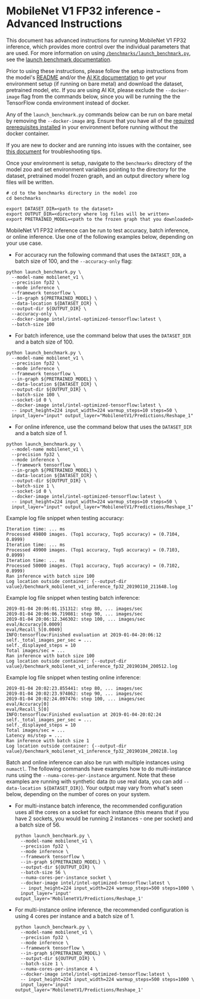 <!--- 0. Title -->
<!-- This document is auto-generated using markdown fragments and the model-builder -->
<!-- To make changes to this doc, please change the fragments instead of modifying this doc directly -->
# MobileNet V1 FP32 inference - Advanced Instructions

<!-- 10. Description -->
This document has advanced instructions for running MobileNet V1 FP32
inference, which provides more control over the individual parameters that
are used. For more information on using [`/benchmarks/launch_benchmark.py`](/benchmarks/launch_benchmark.py),
see the [launch benchmark documentation](/docs/general/tensorflow/LaunchBenchmark.md).

Prior to using these instructions, please follow the setup instructions from
the model's [README](README.md) and/or the
[AI Kit documentation](/docs/general/tensorflow/AIKit.md) to get your environment
setup (if running on bare metal) and download the dataset, pretrained model, etc.
If you are using AI Kit, please exclude the `--docker-image` flag from the
commands below, since you will be running the the TensorFlow conda environment
instead of docker.

<!-- 55. Docker arg -->
Any of the `launch_benchmark.py` commands below can be run on bare metal by
removing the `--docker-image` arg. Ensure that you have all of the
[required prerequisites installed](README.md#run-the-model) in your environment
before running without the docker container.

If you are new to docker and are running into issues with the container,
see [this document](/docs/general/docker.md) for troubleshooting tips.

<!-- 50. Launch benchmark instructions -->
Once your environment is setup, navigate to the `benchmarks` directory of
the model zoo and set environment variables pointing to the directory for the
dataset, pretrained model frozen graph, and an output directory where log
files will be written.

```
# cd to the benchmarks directory in the model zoo
cd benchmarks

export DATASET_DIR=<path to the dataset>
export OUTPUT_DIR=<directory where log files will be written>
export PRETRAINED_MODEL=<path to the frozen graph that you downloaded>
```

MobileNet V1 FP32 inference can be run to test accuracy, batch inference, or online inference.
Use one of the following examples below, depending on your use case.

* For accuracy run the following command that uses the `DATASET_DIR`, a batch
  size of 100, and the `--accuracy-only` flag:

```
python launch_benchmark.py \
  --model-name mobilenet_v1 \
  --precision fp32 \
  --mode inference \
  --framework tensorflow \
  --in-graph ${PRETRAINED_MODEL} \
  --data-location ${DATASET_DIR} \
  --output-dir ${OUTPUT_DIR} \
  --accuracy-only \
  --docker-image intel/intel-optimized-tensorflow:latest \
  --batch-size 100
```

* For batch inference, use the command below that uses the `DATASET_DIR` and a batch 
  size of 100.

```
python launch_benchmark.py \
  --model-name mobilenet_v1 \
  --precision fp32 \
  --mode inference \
  --framework tensorflow \
  --in-graph ${PRETRAINED_MODEL} \
  --data-location ${DATASET_DIR} \
  --output-dir ${OUTPUT_DIR} \
  --batch-size 100 \
  --socket-id 0 \
  --docker-image intel/intel-optimized-tensorflow:latest \
  -- input_height=224 input_width=224 warmup_steps=10 steps=50 \
  input_layer="input" output_layer="MobilenetV1/Predictions/Reshape_1"
```

* For online inference, use the command below that uses the `DATASET_DIR` and a batch 
  size of 1.
  
```
python launch_benchmark.py \
  --model-name mobilenet_v1 \
  --precision fp32 \
  --mode inference \
  --framework tensorflow \
  --in-graph ${PRETRAINED_MODEL} \
  --data-location ${DATASET_DIR} \
  --output-dir ${OUTPUT_DIR} \
  --batch-size 1 \
  --socket-id 0 \
  --docker-image intel/intel-optimized-tensorflow:latest \
  -- input_height=224 input_width=224 warmup_steps=10 steps=50 \
  input_layer="input" output_layer="MobilenetV1/Predictions/Reshape_1"
```

Example log file snippet when testing accuracy:
```
Iteration time: ... ms
Processed 49800 images. (Top1 accuracy, Top5 accuracy) = (0.7104, 0.8999)
Iteration time: ... ms
Processed 49900 images. (Top1 accuracy, Top5 accuracy) = (0.7103, 0.8999)
Iteration time: ... ms
Processed 50000 images. (Top1 accuracy, Top5 accuracy) = (0.7102, 0.8999)
Ran inference with batch size 100
Log location outside container: {--output-dir value}/benchmark_mobilenet_v1_inference_fp32_20190110_211648.log
```

Example log file snippet when testing batch inference:
```
2019-01-04 20:06:01.151312: step 80, ... images/sec
2019-01-04 20:06:06.719081: step 90, ... images/sec
2019-01-04 20:06:12.346302: step 100, ... images/sec
eval/Accuracy[0.0009]
eval/Recall_5[0.0049]
INFO:tensorflow:Finished evaluation at 2019-01-04-20:06:12
self._total_images_per_sec = ...
self._displayed_steps = 10
Total images/sec = ...
Ran inference with batch size 100
Log location outside container: {--output-dir value}/benchmark_mobilenet_v1_inference_fp32_20190104_200512.log
```

Example log file snippet when testing online inference:
```
2019-01-04 20:02:23.855441: step 80, ... images/sec
2019-01-04 20:02:23.974862: step 90, ... images/sec
2019-01-04 20:02:24.097476: step 100, ... images/sec
eval/Accuracy[0]
eval/Recall_5[0]
INFO:tensorflow:Finished evaluation at 2019-01-04-20:02:24
self._total_images_per_sec = ...
self._displayed_steps = 10
Total images/sec = ...
Latency ms/step = ...
Ran inference with batch size 1
Log location outside container: {--output-dir value}/benchmark_mobilenet_v1_inference_fp32_20190104_200218.log
```

Batch and online inference can also be run with multiple instances using
`numactl`. The following commands have examples how to do multi-instance runs
using the `--numa-cores-per-instance` argument. Note that these examples are
running with synthetic data (to use real data, you can add `--data-location ${DATASET_DIR}`).
Your output may vary from what's seen below, depending on the number of
cores on your system.

* For multi-instance batch inference, the recommended configuration uses all
  the cores on a socket for each instance (this means that if you have 2 sockets,
  you would be running 2 instances - one per socket) and a batch size of 56.
  ```  
  python launch_benchmark.py \
    --model-name mobilenet_v1 \
    --precision fp32 \
    --mode inference \
    --framework tensorflow \
    --in-graph ${PRETRAINED_MODEL} \
    --output-dir ${OUTPUT_DIR} \
    --batch-size 56 \
    --numa-cores-per-instance socket \
    --docker-image intel/intel-optimized-tensorflow:latest \
    -- input_height=224 input_width=224 warmup_steps=500 steps=1000 \
    input_layer='input' output_layer='MobilenetV1/Predictions/Reshape_1'
  ```
  
* For multi-instance online inference, the recommended configuration is using
  4 cores per instance and a batch size of 1.
  ```
  python launch_benchmark.py \
    --model-name mobilenet_v1 \
    --precision fp32 \
    --mode inference \
    --framework tensorflow \
    --in-graph ${PRETRAINED_MODEL} \
    --output-dir ${OUTPUT_DIR} \
    --batch-size 1 \
    --numa-cores-per-instance 4 \
    --docker-image intel/intel-optimized-tensorflow:latest \
    -- input_height=224 input_width=224 warmup_steps=500 steps=1000 \
    input_layer='input' output_layer='MobilenetV1/Predictions/Reshape_1'
  ```

